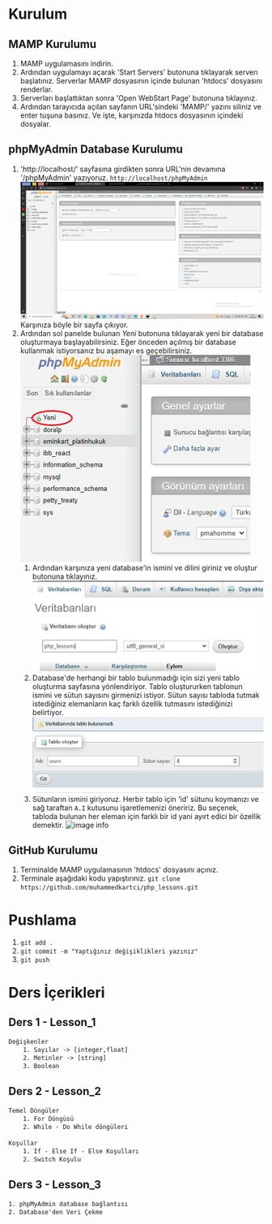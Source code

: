 # Kurulum 

## MAMP Kurulumu

1. MAMP uygulamasını indirin.
2. Ardından uygulamayı açarak 'Start Servers' butonuna tıklayarak serverı başlatınız.
Serverlar MAMP dosyasının içinde bulunan 'htdocs' dosyasını renderlar.
3. Serverları başlattıktan sonra 'Open WebStart Page' butonuna tıklayınız.
4. Ardından tarayıcıda açılan sayfanın URL'sindeki 'MAMP/' yazını siliniz ve enter tuşuna basınız. Ve işte, karşınızda htdocs dosyasının içindeki dosyalar.

## phpMyAdmin Database Kurulumu

1. 'http://localhost/' sayfasına girdikten sonra URL'nin devamına '/phpMyAdmin' yazıyoruz.
    `http://localhost/phpMyAdmin`
    ![image info](assets\images\phpMyAdmin-anasayfa.PNG)
    Karşınıza böyle bir sayfa çıkıyor.
2. Ardından sol panelde bulunan *Yeni* butonuna tıklayarak yeni bir database oluşturmaya başlayabilirsiniz. Eğer önceden açılmış bir database kullanmak istiyorsanız bu aşamayı es geçebilirsiniz.
    ![image info](assets\images\phpMyAdmin-yeni-buton.png)
    1. Ardından karşınıza yeni database'in ismini ve dilini giriniz ve oluştur butonuna tıklayınız.
        ![image info](assets\images\phpMyAdmin-yeni-database.PNG)
    2. Database'de herhangi bir tablo bulunmadığı için sizi yeni tablo oluşturma sayfasına yönlendiriyor. Tablo oluştururken tablonun ismini ve sütun sayısını girmenizi istiyor. Sütun sayısı tabloda tutmak istediğiniz elemanların kaç farklı özellik tutmasını istediğinizi belirtiyor.
        ![image info](assets\images\phpMyAdmin-yeni-tablo.PNG)
    3. Sütunların ismini giriyoruz. Herbir tablo için 'id' sütunu koymanızı ve sağ taraftan `A.I` kutusunu işaretlemenizi öneririz. Bu seçenek, tabloda bulunan her eleman için farklı bir id yani ayırt edici bir özellik demektir.
        ![image info](assets\images\phpMyAdmin-yeni-tablo-sütun.PNG)
## GitHub Kurulumu
1. Terminalde MAMP uygulamasının 'htdocs' dosyasını açınız.
2. Terminale aşağıdaki kodu yapıştırınız.
`git clone https://github.com/muhammedkartci/php_lessons.git`

# Pushlama

1. `git add .`
2. `git commit -m "Yaptığınız değişiklikleri yazınız"`
3. `git push` 

# Ders İçerikleri

## Ders 1 - Lesson_1
    Değişkenler
        1. Sayılar -> [integer,float]
        2. Metinler -> [string]
        3. Boolean
## Ders 2 - Lesson_2
    Temel Döngüler
        1. For Döngüsü
        2. While - Do While döngüleri 
    
    Koşullar
        1. If - Else If - Else Koşulları 
        2. Switch Koşulu

## Ders 3 - Lesson_3
    1. phpMyAdmin database bağlantısı
    2. Database'den Veri Çekme
    